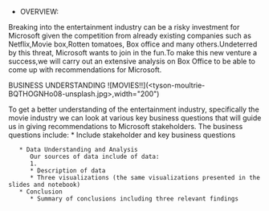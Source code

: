 * OVERVIEW:

Breaking into the entertainment industry can be a risky investment for Microsoft given the competition from already existing companies such as Netflix,Movie box,Rotten tomatoes, Box office and many others.Undeterred by this threat, Microsoft wants to join in the fun.To make this new venture a success,we will carry out an extensive analysis on Box Office to be able to come up with recommendations for Microsoft.

BUSINESS UNDERSTANDING
![MOVIES!!](<tyson-moultrie-BQTHOGNHo08-unsplash.jpg>,width="200")


To get a better understanding of the entertainment industry, specifically the movie industry we can look at various key business questions that will guide us in giving recommendations to Microsoft stakeholders. The business questions include:
          * Include stakeholder and key business questions
          
       * Data Understanding and Analysis
          Our sources of data include of data:
          1.
          * Description of data
          * Three visualizations (the same visualizations presented in the slides and notebook)
       * Conclusion
          * Summary of conclusions including three relevant findings

[def]: C:\Users\HP\Documents\dsc-phase-1-project-v2-4\tyson-moultrie-BQTHOGNHo08-unsplash.jpg